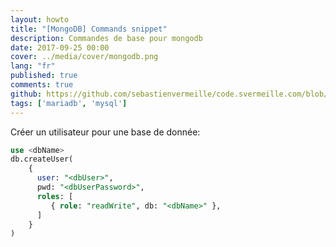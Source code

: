 ```yaml
---
layout: howto
title: "[MongoDB] Commands snippet"
description: Commandes de base pour mongodb
date: 2017-09-25 00:00
cover: ../media/cover/mongodb.png
lang: "fr"
published: true
comments: true
github: https://github.com/sebastienvermeille/code.svermeille.com/blob/master/src/content/Databases/desactiver-les-foreign-keys-sur-mariadb-ou-mysql.md
tags: ['mariadb', 'mysql']
---
```


Créer un utilisateur pour une base de donnée:
```sql
use <dbName>
db.createUser(
    {
      user: "<dbUser>",
      pwd: "<dbUserPassword>",
      roles: [
         { role: "readWrite", db: "<dbName>" },
      ]
    }
)
```
